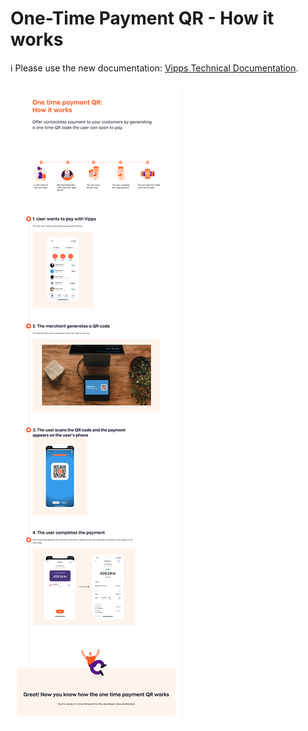 <!-- START_METADATA
---
title: How It Works with One-Time Payment
sidebar_position: 15
---
END_METADATA -->

# One-Time Payment QR - How it works

<!-- START_COMMENT -->

ℹ️ Please use the new documentation:
[Vipps Technical Documentation](https://vippsas.github.io/vipps-developer-docs/).

<!-- END_COMMENT -->

![OneTimePayment QR how it works](images/one-time-payment-qr-how-it-works.png)
